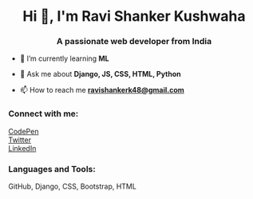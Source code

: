 <h1 align="center">Hi 👋, I'm Ravi Shanker Kushwaha</h1>
<h3 align="center">A passionate web developer from India</h3>

- 🌱 I’m currently learning **ML**

- 💬 Ask me about **Django, JS, CSS, HTML, Python**

- 📫 How to reach me **ravishankerk48@gmail.com**

<h3 align="left">Connect with me:</h3>
<p align="left">
<a href="https://codepen.io/rsk_2002" target="_blank">CodePen</a></br>
<a href="https://twitter.com/rsk__2002" target="_blank">Twitter</a></br>
<a href="https://linkedin.com/in/rsk2002" target="_blank">LinkedIn</a></br>
</p>

<h3 align="left">Languages and Tools:</h3>

GitHub, Django, CSS, Bootstrap, HTML
